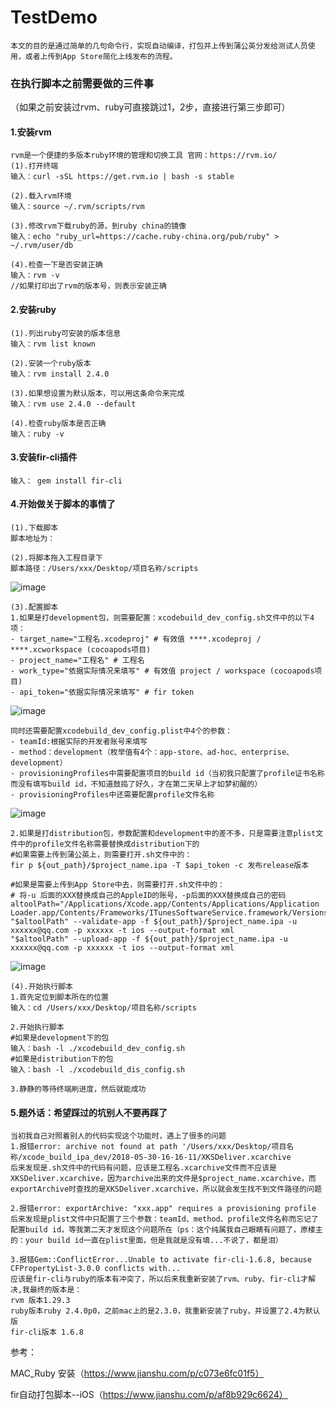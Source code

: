 # TestDemo
 


```
本文的目的是通过简单的几句命令行，实现自动编译，打包并上传到蒲公英分发给测试人员使用，或者上传到App Store简化上线发布的流程。
```
### 在执行脚本之前需要做的三件事
（如果之前安装过rvm、ruby可直接跳过1，2步，直接进行第三步即可）
#### 1.安装rvm

```
rvm是一个便捷的多版本ruby环境的管理和切换工具 官网：https://rvm.io/
(1).打开终端
输入：curl -sSL https://get.rvm.io | bash -s stable

(2).载入rvm环境
输入：source ~/.rvm/scripts/rvm

(3).修改rvm下载ruby的源，到ruby china的镜像
输入：echo "ruby_url=https://cache.ruby-china.org/pub/ruby" > ~/.rvm/user/db

(4).检查一下是否安装正确
输入：rvm -v
//如果打印出了rvm的版本号，则表示安装正确

```
#### 2.安装ruby

```
(1).列出ruby可安装的版本信息
输入：rvm list known

(2).安装一个ruby版本
输入：rvm install 2.4.0

(3).如果想设置为默认版本，可以用这条命令来完成
输入：rvm use 2.4.0 --default

(4).检查ruby版本是否正确
输入：ruby -v
```
#### 3.安装fir-cli插件

```
输入： gem install fir-cli
```
#### 4.开始做关于脚本的事情了

```
(1).下载脚本
脚本地址为：

(2).将脚本拖入工程目录下
脚本路径：/Users/xxx/Desktop/项目名称/scripts
```
![image](http://m.qpic.cn/psb?/V10Ra4TS1frb6f/S9SY9cIos6C.bXCvLHtJDrqOtVF.Vfayc6G8wpZK1yw!/b/dAoBAAAAAAAA&bo=qgFiAgAAAAADB.k!&rf=viewer_4)
```
(3).配置脚本
1.如果是打development包，则需要配置：xcodebuild_dev_config.sh文件中的以下4项：
- target_name="工程名.xcodeproj" # 有效值 ****.xcodeproj / ****.xcworkspace (cocoapods项目)
- project_name="工程名" # 工程名
- work_type="依据实际情况来填写" # 有效值 project / workspace (cocoapods项目)
- api_token="依据实际情况来填写" # fir token
```
![image](http://m.qpic.cn/psb?/V10Ra4TS1frb6f/8g37Mqunvn.LMABzCgLvXjTwfFT8UJyyoIOvmI8Yp5M!/b/dN4AAAAAAAAA&bo=ygWaAQAAAAADF2Y!&rf=viewer_4)
```
同时还需要配置xcodebuild_dev_config.plist中4个的参数：
- teamId:根据实际的开发者账号来填写
- method：development（枚举值有4个：app-store、ad-hoc、enterprise、development）
- provisioningProfiles中需要配置项目的build id（当初我只配置了profile证书名称而没有填写build id，不知道鼓捣了好久，才在第二天早上才如梦初醒的）
- provisioningProfiles中还需要配置profile文件名称
```
![image](http://m.qpic.cn/psb?/V10Ra4TS1frb6f/v3yjAQOYgMTYkNDjSdwmYEHpDNTEVS7ankHupTphNGo!/b/dPQAAAAAAAAA&bo=oAYkAQAAAAADF7E!&rf=viewer_4)
```
2.如果是打distribution包，参数配置和development中的差不多，只是需要注意plist文件中的profile文件名称需要替换成distribution下的
#如果需要上传到蒲公英上，则需要打开.sh文件中的：
fir p ${out_path}/$project_name.ipa -T $api_token -c 发布release版本

#如果是需要上传到App Store中去，则需要打开.sh文件中的：
# 将-u 后面的XXX替换成自己的AppleID的账号，-p后面的XXX替换成自己的密码
altoolPath="/Applications/Xcode.app/Contents/Applications/Application Loader.app/Contents/Frameworks/ITunesSoftwareService.framework/Versions/A/Support/altool"
"$altoolPath" --validate-app -f ${out_path}/$project_name.ipa -u xxxxxx@qq.com -p xxxxxx -t ios --output-format xml
"$altoolPath" --upload-app -f ${out_path}/$project_name.ipa -u  xxxxxx@qq.com -p xxxxxx -t ios --output-format xml
```
![image](http://m.qpic.cn/psb?/V10Ra4TS1frb6f/BoBwAOI4pi8*DSjB8udGgvkIdTO6z7eaQZRrwWNmVrM!/b/dOsAAAAAAAAA&bo=AAb0AQAAAAADJ*E!&rf=viewer_4)
```
(4).开始执行脚本
1.首先定位到脚本所在的位置
输入：cd /Users/xxx/Desktop/项目名称/scripts

2.开始执行脚本
#如果是development下的包
输入：bash -l ./xcodebuild_dev_config.sh
#如果是distribution下的包
输入：bash -l ./xcodebuild_dis_config.sh

3.静静的等待终端刷进度，然后就能成功
```
#### 5.题外话：希望踩过的坑别人不要再踩了

```
当初我自己对照着别人的代码实现这个功能时，遇上了很多的问题
1.报错error: archive not found at path '/Users/xxx/Desktop/项目名称/xcode_build_ipa_dev/2018-05-30-16-16-11/XKSDeliver.xcarchive
后来发现是.sh文件中的代码有问题，应该是工程名.xcarchive文件而不应该是XKSDeliver.xcarchive，因为archive出来的文件是$project_name.xcarchive，而exportArchive时查找的是XKSDeliver.xcarchive，所以就会发生找不到文件路径的问题

2.报错error: exportArchive: "xxx.app" requires a provisioning profile
后来发现是plist文件中只配置了三个参数：teamId、method、profile文件名称而忘记了配置build id，等我第二天才发现这个问题所在（ps：这个纯属我自己眼睛有问题了，原楼主的：your build id一直在plist里面，但是我就是没有填...不说了，都是泪）

3.报错Gem::ConflictError...Unable to activate fir-cli-1.6.8, because CFPropertyList-3.0.0 conflicts with...
应该是fir-cli与ruby的版本有冲突了，所以后来我重新安装了rvm、ruby、fir-cli才解决,我最终的版本是：
rvm 版本1.29.3 
ruby版本ruby 2.4.0p0，之前mac上的是2.3.0，我重新安装了ruby，并设置了2.4为默认版
fir-cli版本 1.6.8
```

参考：

MAC_Ruby 安装（https://www.jianshu.com/p/c073e6fc01f5）

fir自动打包脚本--iOS（https://www.jianshu.com/p/af8b929c6624）

